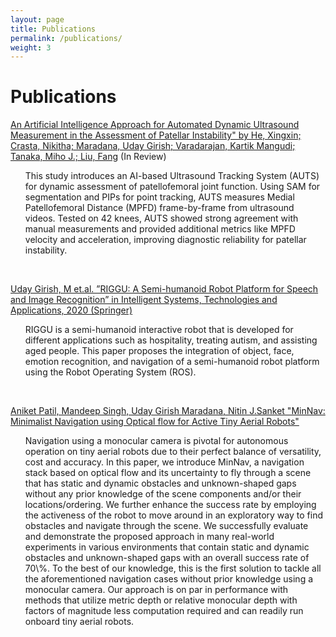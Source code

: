 ```yaml
---
layout: page
title: Publications
permalink: /publications/
weight: 3
---
```


# **Publications**

[An Artificial Intelligence Approach for Automated Dynamic Ultrasound Measurement in the Assessment of Patellar Instability" by He, Xingxin; Crasta, Nikitha; Maradana, Uday Girish; Varadarajan, Kartik Mangudi; Tanaka, Miho J.; Liu, Fang]() (In Review)
<br>
<ul>    
This study introduces an AI-based Ultrasound Tracking System (AUTS) for dynamic assessment of patellofemoral joint function. Using SAM for segmentation and PIPs for point tracking, AUTS measures Medial Patellofemoral Distance (MPFD) frame-by-frame from ultrasound videos. Tested on 42 knees, AUTS showed strong agreement with manual measurements and provided additional metrics like MPFD velocity and acceleration, improving diagnostic reliability for patellar instability.
</ul>
<br>


[Uday Girish, M et.al. ”RIGGU: A Semi-humanoid Robot Platform for Speech and Image Recognition” in
Intelligent Systems, Technologies and Applications, 2020 (Springer)](https://link.springer.com/chapter/10.1007%2F978-981-15-3914-5_3)
<br>
<ul>    
RIGGU is a semi-humanoid interactive robot that is developed for different applications such as hospitality, treating autism, and assisting aged people. This paper proposes the integration of object, face, emotion recognition, and navigation of a semi-humanoid robot platform using the Robot Operating System (ROS).   
</ul>
<br>

[Aniket Patil, Mandeep Singh, Uday Girish Maradana, Nitin J.Sanket "MinNav: Minimalist Navigation using Optical flow for Active Tiny Aerial Robots"](https://pear.wpi.edu/research/minnav.html)
<br>
<ul>    
Navigation using a monocular camera is pivotal for autonomous operation on tiny aerial robots due to their perfect balance of versatility, cost and accuracy. In this paper, we introduce MinNav, a navigation stack based on optical flow and its uncertainty to fly through a scene that has static and dynamic obstacles and unknown-shaped gaps without any prior knowledge of the scene components and/or their locations/ordering. We further enhance the success rate by employing the activeness of the robot to move around in an exploratory way to find obstacles and navigate through the scene. We successfully evaluate and demonstrate the proposed approach in many real-world experiments in various environments that contain static and dynamic obstacles and unknown-shaped gaps with an overall success rate of 70\%. To the best of our knowledge, this is the first solution to tackle all the aforementioned navigation cases without prior knowledge using a monocular camera. Our approach is on par in performance with methods that utilize metric depth or relative monocular depth with factors of magnitude less computation required and can readily run onboard tiny aerial robots.

</ul>
<br>